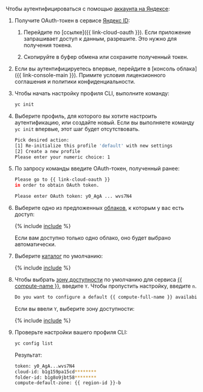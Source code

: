 Чтобы аутентифицироваться с помощью [аккаунта на Яндексе](../../iam/concepts/users/accounts.md#passport):

1. Получите OAuth-токен в сервисе [Яндекс ID](https://yandex.ru/dev/id/doc/ru/concepts/ya-oauth-intro): 

   1. Перейдите по [ссылке]({{ link-cloud-oauth }}). Если приложение запрашивает доступ к данным, разрешите. Это нужно для получения токена.

   1. Скопируйте в буфер обмена или сохраните полученный токен.

1. Если вы аутентифицируетесь впервые, перейдите в [консоль облака]({{ link-console-main }}). Примите условия лицензионного соглашения и политики конфиденциальности.

1. Чтобы начать настройку профиля CLI, выполните команду:

    
    ```bash
    yc init
    ```



1. Выберите профиль, для которого вы хотите настроить аутентификацию, или создайте новый. Если вы выполняете команду `yc init` впервые, этот шаг будет отсутствовать.

   ```bash
   Pick desired action:
   [1] Re-initialize this profile 'default' with new settings
   [2] Create a new profile
   Please enter your numeric choice: 1
   ```

1. По запросу команды введите OAuth-токен, полученный ранее:
   
   ```bash
   Please go to {{ link-cloud-oauth }}
   in order to obtain OAuth token.

   Please enter OAuth token: y0_AgA ... wvs7N4
   ```

1. Выберите одно из предложенных [облаков](../../resource-manager/concepts/resources-hierarchy.md#cloud), к которым у вас есть доступ:
   
   {% include [include](choose-cloud.md) %}

   Если вам доступно только одно облако, оно будет выбрано автоматически.

1. Выберите [каталог](../../resource-manager/concepts/resources-hierarchy.md#folder) по умолчанию:

   {% include [include](choose-folder.md) %}


1. Чтобы выбрать [зону доступности](../../overview/concepts/geo-scope.md) по умолчанию для сервиса [{{ compute-name }}](../../compute/), введите `Y`. Чтобы пропустить настройку, введите `n`.

   ```bash
   Do you want to configure a default {{ compute-full-name }} availability zone? [Y/n] Y
   ```  

   Если вы ввели `Y`, выберите зону доступности:

   
   {% include [include](choose-zone.md) %}




1. Проверьте настройки вашего профиля CLI:
   
   ```bash
   yc config list
   ```

   Результат:

   
   ```bash
   token: y0_AgA...wvs7N4
   cloud-id: b1g159pa15cd********
   folder-id: b1g8o9jbt58********
   compute-default-zone: {{ region-id }}-b
   ```


